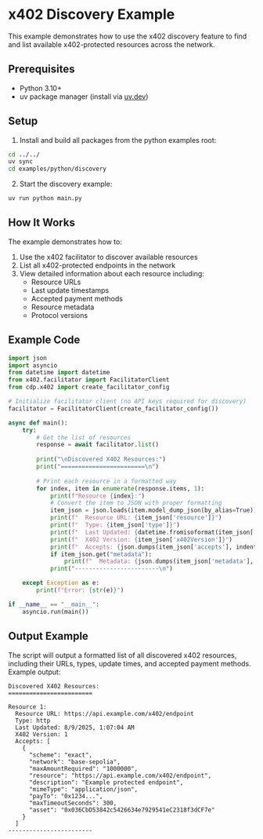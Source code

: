 # x402 Discovery Example

This example demonstrates how to use the x402 discovery feature to find and list available x402-protected resources across the network.

## Prerequisites

- Python 3.10+
- uv package manager (install via [uv.dev](https://uv.dev))

## Setup

1. Install and build all packages from the python examples root:
```bash
cd ../../
uv sync
cd examples/python/discovery
```

2. Start the discovery example:
```bash
uv run python main.py
```

## How It Works

The example demonstrates how to:
1. Use the x402 facilitator to discover available resources
2. List all x402-protected endpoints in the network
3. View detailed information about each resource including:
   - Resource URLs
   - Last update timestamps
   - Accepted payment methods
   - Resource metadata
   - Protocol versions

## Example Code

```python
import json
import asyncio
from datetime import datetime
from x402.facilitator import FacilitatorClient
from cdp.x402 import create_facilitator_config

# Initialize facilitator client (no API keys required for discovery)
facilitator = FacilitatorClient(create_facilitator_config())

async def main():
    try:
        # Get the list of resources
        response = await facilitator.list()
        
        print("\nDiscovered X402 Resources:")
        print("========================\n")
        
        # Print each resource in a formatted way
        for index, item in enumerate(response.items, 1):
            print(f"Resource {index}:")
            # Convert the item to JSON with proper formatting
            item_json = json.loads(item.model_dump_json(by_alias=True))
            print(f"  Resource URL: {item_json['resource']}")
            print(f"  Type: {item_json['type']}")
            print(f"  Last Updated: {datetime.fromisoformat(item_json['lastUpdated'].replace('Z', '+00:00')).strftime('%m/%d/%Y, %I:%M:%S %p')}")
            print(f"  X402 Version: {item_json['x402Version']}")
            print(f"  Accepts: {json.dumps(item_json['accepts'], indent=2)}")
            if item_json.get("metadata"):
                print(f"  Metadata: {json.dumps(item_json['metadata'], indent=2)}")
            print("------------------------\n")

    except Exception as e:
        print(f"Error: {str(e)}")

if __name__ == "__main__":
    asyncio.run(main())
```

## Output Example

The script will output a formatted list of all discovered x402 resources, including their URLs, types, update times, and accepted payment methods. Example output:

```
Discovered X402 Resources:
========================

Resource 1:
  Resource URL: https://api.example.com/x402/endpoint
  Type: http
  Last Updated: 8/9/2025, 1:07:04 AM
  X402 Version: 1
  Accepts: [
    {
      "scheme": "exact",
      "network": "base-sepolia",
      "maxAmountRequired": "1000000",
      "resource": "https://api.example.com/x402/endpoint",
      "description": "Example protected endpoint",
      "mimeType": "application/json",
      "payTo": "0x1234...",
      "maxTimeoutSeconds": 300,
      "asset": "0x036CbD53842c5426634e7929541eC2318f3dCF7e"
    }
  ]
------------------------
```

